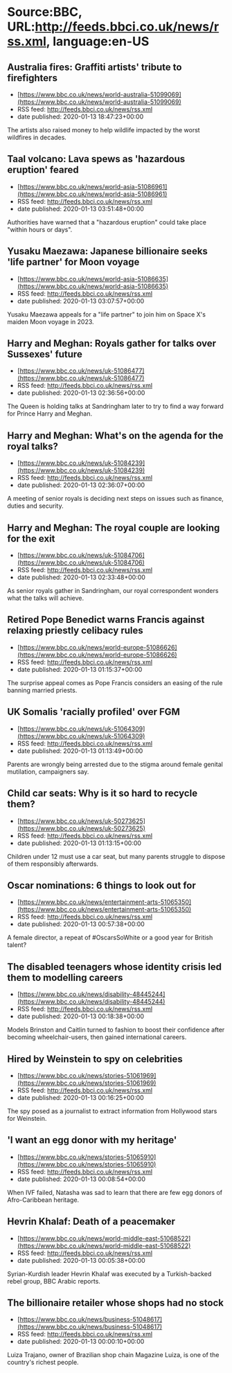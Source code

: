 # Source:BBC, URL:http://feeds.bbci.co.uk/news/rss.xml, language:en-US

## Australia fires: Graffiti artists' tribute to firefighters
 - [https://www.bbc.co.uk/news/world-australia-51099069](https://www.bbc.co.uk/news/world-australia-51099069)
 - RSS feed: http://feeds.bbci.co.uk/news/rss.xml
 - date published: 2020-01-13 18:47:23+00:00

The artists also raised money to help wildlife impacted by the worst wildfires in decades.

## Taal volcano: Lava spews as 'hazardous eruption' feared
 - [https://www.bbc.co.uk/news/world-asia-51086961](https://www.bbc.co.uk/news/world-asia-51086961)
 - RSS feed: http://feeds.bbci.co.uk/news/rss.xml
 - date published: 2020-01-13 03:51:48+00:00

Authorities have warned that a "hazardous eruption" could take place "within hours or days".

## Yusaku Maezawa: Japanese billionaire seeks 'life partner' for Moon voyage
 - [https://www.bbc.co.uk/news/world-asia-51086635](https://www.bbc.co.uk/news/world-asia-51086635)
 - RSS feed: http://feeds.bbci.co.uk/news/rss.xml
 - date published: 2020-01-13 03:07:57+00:00

Yusaku Maezawa appeals for a "life partner" to join him on Space X's maiden Moon voyage in 2023.

## Harry and Meghan: Royals gather for talks over Sussexes' future
 - [https://www.bbc.co.uk/news/uk-51086477](https://www.bbc.co.uk/news/uk-51086477)
 - RSS feed: http://feeds.bbci.co.uk/news/rss.xml
 - date published: 2020-01-13 02:36:56+00:00

The Queen is holding talks at Sandringham later to try to find a way forward for Prince Harry and Meghan.

## Harry and Meghan: What's on the agenda for the royal talks?
 - [https://www.bbc.co.uk/news/uk-51084239](https://www.bbc.co.uk/news/uk-51084239)
 - RSS feed: http://feeds.bbci.co.uk/news/rss.xml
 - date published: 2020-01-13 02:36:07+00:00

A meeting of senior royals is deciding next steps on issues such as finance, duties and security.

## Harry and Meghan: The royal couple are looking for the exit
 - [https://www.bbc.co.uk/news/uk-51084706](https://www.bbc.co.uk/news/uk-51084706)
 - RSS feed: http://feeds.bbci.co.uk/news/rss.xml
 - date published: 2020-01-13 02:33:48+00:00

As senior royals gather in Sandringham, our royal correspondent wonders what the talks will achieve.

## Retired Pope Benedict warns Francis against relaxing priestly celibacy rules
 - [https://www.bbc.co.uk/news/world-europe-51086626](https://www.bbc.co.uk/news/world-europe-51086626)
 - RSS feed: http://feeds.bbci.co.uk/news/rss.xml
 - date published: 2020-01-13 01:15:37+00:00

The surprise appeal comes as Pope Francis considers an easing of the rule banning married priests.

## UK Somalis 'racially profiled' over FGM
 - [https://www.bbc.co.uk/news/uk-51064309](https://www.bbc.co.uk/news/uk-51064309)
 - RSS feed: http://feeds.bbci.co.uk/news/rss.xml
 - date published: 2020-01-13 01:13:49+00:00

Parents are wrongly being arrested due to the stigma around female genital mutilation, campaigners say.

## Child car seats: Why is it so hard to recycle them?
 - [https://www.bbc.co.uk/news/uk-50273625](https://www.bbc.co.uk/news/uk-50273625)
 - RSS feed: http://feeds.bbci.co.uk/news/rss.xml
 - date published: 2020-01-13 01:13:15+00:00

Children under 12 must use a car seat, but many parents struggle to dispose of them responsibly afterwards.

## Oscar nominations: 6 things to look out for
 - [https://www.bbc.co.uk/news/entertainment-arts-51065350](https://www.bbc.co.uk/news/entertainment-arts-51065350)
 - RSS feed: http://feeds.bbci.co.uk/news/rss.xml
 - date published: 2020-01-13 00:57:38+00:00

A female director, a repeat of #OscarsSoWhite or a good year for British talent?

## The disabled teenagers whose identity crisis led them to modelling careers
 - [https://www.bbc.co.uk/news/disability-48445244](https://www.bbc.co.uk/news/disability-48445244)
 - RSS feed: http://feeds.bbci.co.uk/news/rss.xml
 - date published: 2020-01-13 00:18:38+00:00

Models Brinston and Caitlin turned to fashion to boost their confidence after becoming wheelchair-users, then gained international careers.

## Hired by Weinstein to spy on celebrities
 - [https://www.bbc.co.uk/news/stories-51061969](https://www.bbc.co.uk/news/stories-51061969)
 - RSS feed: http://feeds.bbci.co.uk/news/rss.xml
 - date published: 2020-01-13 00:16:25+00:00

The spy posed as a journalist to extract information from Hollywood stars for Weinstein.

## 'I want an egg donor with my heritage'
 - [https://www.bbc.co.uk/news/stories-51065910](https://www.bbc.co.uk/news/stories-51065910)
 - RSS feed: http://feeds.bbci.co.uk/news/rss.xml
 - date published: 2020-01-13 00:08:54+00:00

When IVF failed, Natasha was sad to learn that there are few egg donors of Afro-Caribbean heritage.

## Hevrin Khalaf: Death of a peacemaker
 - [https://www.bbc.co.uk/news/world-middle-east-51068522](https://www.bbc.co.uk/news/world-middle-east-51068522)
 - RSS feed: http://feeds.bbci.co.uk/news/rss.xml
 - date published: 2020-01-13 00:05:38+00:00

Syrian-Kurdish leader Hevrin Khalaf was executed by a Turkish-backed rebel group, BBC Arabic reports.

## The billionaire retailer whose shops had no stock
 - [https://www.bbc.co.uk/news/business-51048617](https://www.bbc.co.uk/news/business-51048617)
 - RSS feed: http://feeds.bbci.co.uk/news/rss.xml
 - date published: 2020-01-13 00:00:10+00:00

Luiza Trajano, owner of Brazilian shop chain Magazine Luiza, is one of the country's richest people.

